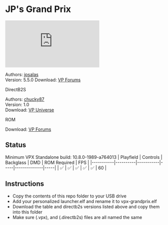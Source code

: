 # JP's Grand Prix

![Table Preview](https://www.vpforums.org/index.php?app=downloads&module=display&section=screenshot&record=114008&id=11606&full=1)

Authors: [jpsalas](https://www.vpforums.org/index.php?s=543a5ca562cc33a89debe8ace8834f1e&showuser=277)  
Version: 5.5.0
Download: [VP Forums](https://www.vpforums.org/index.php?app=downloads&showfile=11606)

DirectB2S

Authors: [chucky87](https://vpuniverse.com/profile/10099-chucky87/)  
Version: 1.0  
Download: [VP Universe](https://vpuniverse.com/files/file/4740-grand-prix-stern-2005-2-3-scr-with-animation/)

ROM

Download: [VP Forums](https://www.vpforums.org/index.php?app=downloads&showfile=156)

## Status 

Minimum VPX Standalone build: 10.8.0-1989-a764013
| Playfield | Controls | Backglass | DMD | ROM Required | FPS | 
|-----------|----------|-----------|-----|--------------|-----|
| :white_check_mark: | :white_check_mark: | :white_check_mark: | :white_check_mark: | :white_check_mark: | 60 |

## Instructions

- Copy the contents of this repo folder to your USB drive
- Add your personalized launcher.elf and rename it to vpx-grandprix.elf
- Download the table and directb2s versions listed above and copy them into this folder
- Make sure (.vpx), and (.directb2s) files are all named the same
